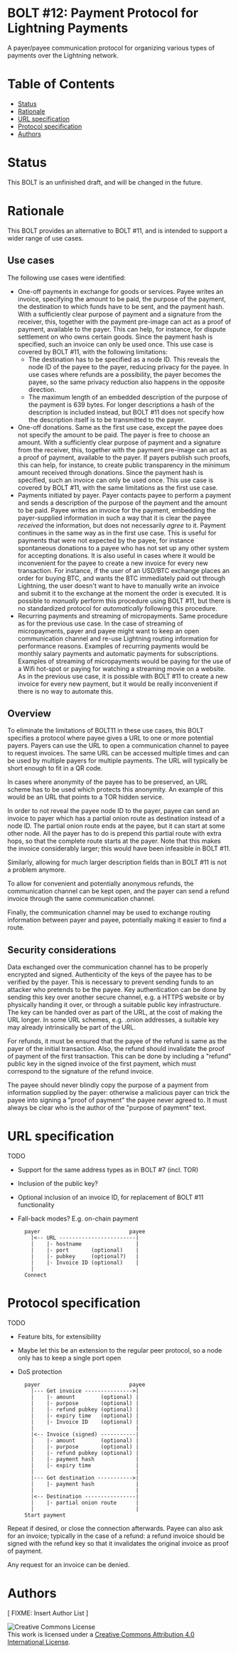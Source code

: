 # BOLT #12: Payment Protocol for Lightning Payments

A payer/payee communication protocol for organizing various types of payments
over the Lightning network.

# Table of Contents

  * [Status](#status)
  * [Rationale](#rationale)
  * [URL specification](#url-specification)
  * [Protocol specification](#protocol-specification)
  * [Authors](#authors)

# Status
This BOLT is an unfinished draft, and will be changed in the future.

# Rationale
This BOLT provides an alternative to BOLT #11, and is intended to support a
wider range of use cases.

## Use cases
The following use cases were identified:

* One-off payments in exchange for goods or services.
  Payee writes an invoice, specifying the amount to be paid, the purpose of the
  payment, the destination to which funds have to be sent, and the payment hash.
  With a sufficiently clear purpose of payment and a signature from the
  receiver, this, together with the payment pre-image can act as a proof of
  payment, available to the payer. This can help, for instance, for dispute
  settlement on who owns certain goods.
  Since the payment hash is specified, such an invoice can only be used once.
  This use case is covered by BOLT #11, with the following limitations:
  * The destination has to be specified as a node ID. This reveals the node ID
    of the payee to the payer, reducing privacy for the payee. In use cases
    where refunds are a possibility, the payer becomes the payee, so the same
    privacy reduction also happens in the opposite direction.
  * The maximum length of an embedded description of the purpose of the payment
    is 639 bytes. For longer descriptions a hash of the description is included
    instead, but BOLT #11 does not specify how the description itself is to be
    transmitted to the payer.
* One-off donations.
  Same as the first use case, except the payee does not specify the amount
  to be paid. The payer is free to choose an amount.
  With a sufficiently clear purpose of payment and a signature from the
  receiver, this, together with the payment pre-image can act as a proof of
  payment, available to the payer. If payers publish such proofs, this can help,
  for instance, to create public transparency in the minimum amount received
  through donations.
  Since the payment hash is specified, such an invoice can only be used once.
  This use case is covered by BOLT #11, with the same limitations as the first
  use case.
* Payments initiated by payer.
  Payer contacts payee to perform a payment and sends a description of the
  purpose of the payment and the amount to be paid.
  Payee writes an invoice for the payment, embedding the payer-supplied
  information in such a way that it is clear the payee *received* the
  information, but does not necessarily *agree* to it. Payment continues in the
  same way as in the first use case.
  This is useful for payments that were not expected by the payee, for instance
  spontaneous donations to a payee who has not set up any other system for
  accepting donations. It is also useful in cases where it would be inconvenient
  for the payee to create a new invoice for every new transaction. For instance,
  if the user of an USD/BTC exchange places an order for buying BTC, and wants
  the BTC immediately paid out through Lightning, the user doesn't want to
  have to manually write an invoice and submit it to the exchange at the moment
  the order is executed.
  It is possible to *manually* perform this procedure using BOLT #11, but there
  is no standardized protocol for *automatically* following this procedure.
* Recurring payments and streaming of micropayments.
  Same procedure as for the previous use case. In the case of streaming of
  micropayments, payer and payee might want to keep an open communication
  channel and re-use Lightning routing information for performance reasons.
  Examples of recurring payments would be monthly salary payments and
  automatic payments for subscriptions. Examples of streaming of micropayments
  would be paying for the use of a Wifi hot-spot or paying for watching a
  streaming movie on a website.
  As in the previous use case, it is possible with BOLT #11 to create a new
  invoice for every new payment, but it would be really inconvenient if there
  is no way to automate this.

## Overview
To eliminate the limitations of BOLT11 in these use cases, this BOLT specifies a
protocol where payee gives a URL to one or more potential payers. Payers can use
the URL to open a communication channel to payee to request invoices.
The same URL can be accessed multiple times and can be used by multiple payers
for multiple payments. The URL will typically be short enough to fit in a QR
code.

In cases where anonymity of the payee has to be preserved, an URL scheme has to
be used which protects this anonymity. An example of this would be an URL that
points to a TOR hidden service.

In order to not reveal the payee node ID to the payer, payee can send an invoice
to payer which has a partial onion route as destination instead of a node ID.
The partial onion route ends at the payee, but it can start at some other node.
All the payer has to do is prepend this partial route with extra hops, so that
the complete route starts at the payer. Note that this makes the invoice
considerably larger; this would have been infeasible in BOLT #11.

Similarly, allowing for much larger description fields than in BOLT #11 is not a
problem anymore.

To allow for convenient and potentially anonymous refunds, the communication
channel can be kept open, and the payer can send a refund invoice through the
same communication channel.

Finally, the communication channel may be used to exchange routing information
between payer and payee, potentially making it easier to find a route.

## Security considerations
Data exchanged over the communication channel has to be properly encrypted and
signed. Authenticity of the keys of the payee has to be verified by the payer.
This is necessary to prevent sending funds to an attacker who pretends to be
the payee.
Key authentication can be done by sending this key over another secure channel,
e.g. a HTTPS website or by physically handing it over, or through a suitable
public key infrastructure. The key can be handed over as part of the URL, at
the cost of making the URL longer. In some URL schemes, e.g. .onion addresses,
a suitable key may already intrinsically be part of the URL.

For refunds, it must be ensured that the payee of the refund is same as the
payer of the initial transaction. Also, the refund should invalidate the proof
of payment of the first transaction. This can be done by including a "refund"
public key in the signed invoice of the first payment, which must correspond to
the signature of the refund invoice.

The payee should never blindly copy the purpose of a payment from information
supplied by the payer: otherwise a malicious payer can trick the payee into
signing a "proof of payment" the payee never agreed to. It must always be clear
who is the author of the "purpose of payment" text.

# URL specification
TODO
* Support for the same address types as in BOLT #7 (incl. TOR)
* Inclusion of the public key?
* Optional inclusion of an invoice ID, for replacement of BOLT #11 functionality
* Fall-back modes? E.g. on-chain payment

        payer                            payee
          |<-- URL ------------------------|
          |    |- hostname                 |
          |    |- port       (optional)    |
          |    |- pubkey     (optional?)   |
          |    |- Invoice ID (optional)    |
          |
        Connect

# Protocol specification
TODO
* Feature bits, for extensibility
* Maybe let this be an extension to the regular peer protocol, so a node only
  has to keep a single port open
* DoS protection

        payer                            payee
          |--- Get invoice --------------->|
          |    |- amount        (optional) |
          |    |- purpose       (optional) |
          |    |- refund pubkey (optional) |
          |    |- expiry time   (optional) |
          |    |- Invoice ID    (optional) |
          |                                |
          |<-- Invoice (signed) -----------|
          |    |- amount        (optional) |
          |    |- purpose       (optional) |
          |    |- refund pubkey (optional) |
          |    |- payment hash             |
          |    |- expiry time              |
          |                                |
          |--- Get destination ----------->|
          |    |- payment hash             |
          |                                |
          |<-- Destination ----------------|
          |    |- partial onion route      |
          |                                |
        Start payment

Repeat if desired, or close the connection afterwards.
Payee can also ask for an invoice; typically in the case of a refund: a refund
invoice should be signed with the refund key so that it invalidates the original
invoice as proof of payment.

Any request for an invoice can be denied.


# Authors

[ FIXME: Insert Author List ]

![Creative Commons License](https://i.creativecommons.org/l/by/4.0/88x31.png "License CC-BY")
<br>
This work is licensed under a [Creative Commons Attribution 4.0 International License](http://creativecommons.org/licenses/by/4.0/).
